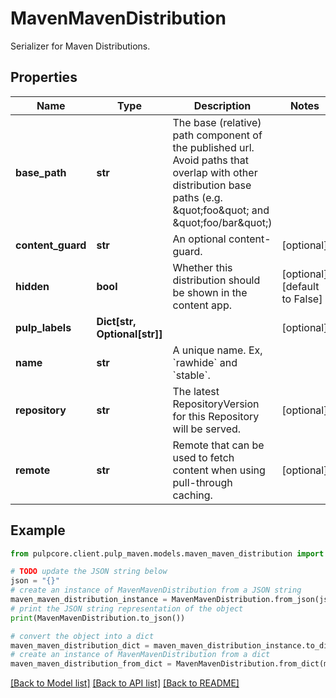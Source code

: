 # MavenMavenDistribution

Serializer for Maven Distributions.

## Properties

Name | Type | Description | Notes
------------ | ------------- | ------------- | -------------
**base_path** | **str** | The base (relative) path component of the published url. Avoid paths that                     overlap with other distribution base paths (e.g. \&quot;foo\&quot; and \&quot;foo/bar\&quot;) | 
**content_guard** | **str** | An optional content-guard. | [optional] 
**hidden** | **bool** | Whether this distribution should be shown in the content app. | [optional] [default to False]
**pulp_labels** | **Dict[str, Optional[str]]** |  | [optional] 
**name** | **str** | A unique name. Ex, &#x60;rawhide&#x60; and &#x60;stable&#x60;. | 
**repository** | **str** | The latest RepositoryVersion for this Repository will be served. | [optional] 
**remote** | **str** | Remote that can be used to fetch content when using pull-through caching. | [optional] 

## Example

```python
from pulpcore.client.pulp_maven.models.maven_maven_distribution import MavenMavenDistribution

# TODO update the JSON string below
json = "{}"
# create an instance of MavenMavenDistribution from a JSON string
maven_maven_distribution_instance = MavenMavenDistribution.from_json(json)
# print the JSON string representation of the object
print(MavenMavenDistribution.to_json())

# convert the object into a dict
maven_maven_distribution_dict = maven_maven_distribution_instance.to_dict()
# create an instance of MavenMavenDistribution from a dict
maven_maven_distribution_from_dict = MavenMavenDistribution.from_dict(maven_maven_distribution_dict)
```
[[Back to Model list]](../README.md#documentation-for-models) [[Back to API list]](../README.md#documentation-for-api-endpoints) [[Back to README]](../README.md)


